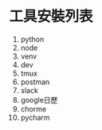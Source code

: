 # 工具安裝列表

1. python
2. node
3. venv
4. dev
5. tmux
6. postman
7. slack
8. google日歷
9. chorme
10. pycharm

